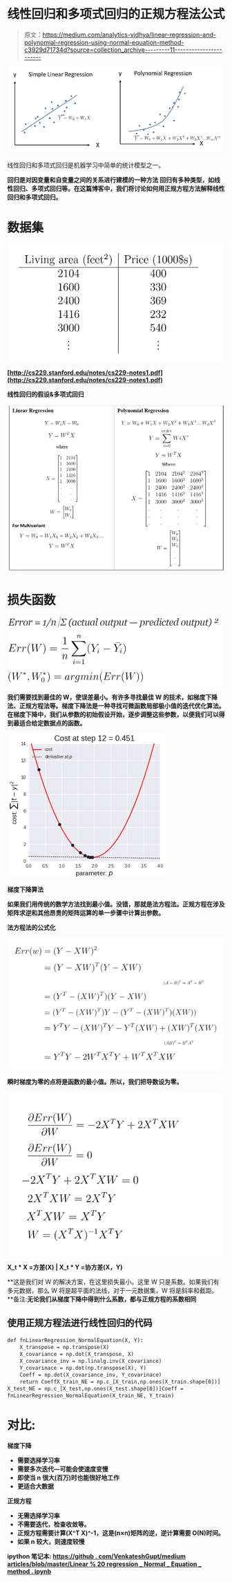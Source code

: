 # 线性回归和多项式回归的正规方程法公式

> 原文：<https://medium.com/analytics-vidhya/linear-regression-and-polynomial-regression-using-normal-equation-method-c3929d71734d?source=collection_archive---------11----------------------->

![](img/5b07d537b453b348f5605794bd292b33.png)

线性回归和多项式回归是机器学习中简单的统计模型之一。

**回归是对因变量和自变量之间的关系进行建模的一种方法
回归有多种类型，如线性回归、多项式回归等。在这篇博客中，我们将讨论如何用正规方程方法解释线性回归和多项式回归。**

# **数据集**

**![](img/7fa0d9e8f8ce47506e9ea31410840796.png)**

**[http://cs229.stanford.edu/notes/cs229-notes1.pdf](http://cs229.stanford.edu/notes/cs229-notes1.pdf)**

****线性回归的假设&多项式回归****

**![](img/7ff3898286ba5d492a7e770e56cfaf59.png)**

# ****损失函数****

**![](img/72b950555e88c00df0f4dc8af734dea8.png)**

**我们需要找到最佳的 W，使误差最小。有许多寻找最佳 W 的技术，如梯度下降法、正规方程法等。梯度下降法是一种寻找可微函数局部极小值的迭代优化算法。在梯度下降中，我们从参数的初始假设开始，逐步调整这些参数，以便我们可以得到最适合给定数据点的函数。**

**![](img/d2fb57f8aca5eb4990eaa4025f1a080f.png)**

**梯度下降算法**

**如果我们用传统的数学方法找到最小值。没错，那就是法方程法。正规方程在涉及矩阵求逆和其他昂贵的矩阵运算的单一步骤中计算出参数。**

****法方程法的公式化****

**![](img/cb87d5ef1bb943622152b6cfb29468ee.png)**

**瞬时梯度为零的点将是函数的最小值。所以，我们把导数设为零。**

**![](img/0bf62a55f7074fa6770fae01e697ce5e.png)**

**X_t * X =方差(X) | X_t * Y =协方差(X，Y)**

**这是我们对 W 的解决方案，在这里损失最小。这里 W 只是系数。如果我们有多元数据，那么 W 将是超平面的法线，对于一元数据集，W 将是斜率和截距。
**备注:**无论我们从梯度下降中得到什么系数，都与正规方程的系数相同**

## ****使用正规方程法进行线性回归的代码****

```
def fnLinearRegression_NormalEquation(X, Y):
    X_transpose = np.transpose(X)
    X_covariance = np.dot(X_transpose, X)
    X_covariance_inv = np.linalg.inv(X_covariance)
    Y_covarinace = np.dot(np.transpose(X), Y)
    Coeff = np.dot(X_covariance_inv, Y_covarinace)
    return CoeffX_train_NE = np.c_[X_train,np.ones(X_train.shape[0])]
X_test_NE = np.c_[X_test,np.ones(X_test.shape[0])]Coeff = fnLinearRegression_NormalEquation(X_train_NE, Y_train)
```

# ****对比:****

****梯度下降****

*   **需要选择学习率**
*   **需要多次迭代—可能会使速度变慢**
*   **即使当 n 很大(百万)时也能很好地工作**
*   **更适合大数据**

****正规方程****

*   **无需选择学习率**
*   **不需要迭代，检查收敛等。**
*   **正规方程需要计算(X^T X)^-1，这是(n×n)矩阵的逆，逆计算需要 O(N)时间。**
*   **如果 n 较大，则速度较慢**

****ipython 笔记本:** [https://github . com/VenkateshGupt/medium articles/blob/master/Linear % 20 regression _ Normal _ Equation _ method . ipynb](https://github.com/VenkateshGupt/MediumArticles/blob/master/Linear%20Regression_Normal_Equation_Method.ipynb)**